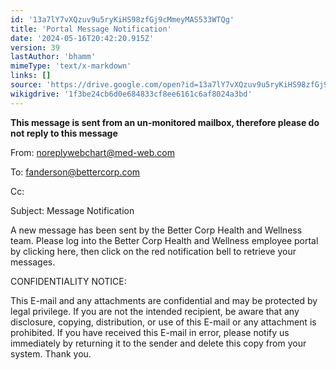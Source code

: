 ```yaml
---
id: '13a7lY7vXQzuv9u5ryKiHS98zfGj9cMmeyMAS533WTQg'
title: 'Portal Message Notification'
date: '2024-05-16T20:42:20.915Z'
version: 39
lastAuthor: 'bhamm'
mimeType: 'text/x-markdown'
links: []
source: 'https://drive.google.com/open?id=13a7lY7vXQzuv9u5ryKiHS98zfGj9cMmeyMAS533WTQg'
wikigdrive: '1f3be24cb6d0e684833cf8ee6161c6af8024a3bd'
---
```

****This message is sent from an un-monitored mailbox, therefore please do not reply to this message****

From: noreplywebchart@med-web.com

To: fanderson@bettercorp.com

Cc:

Subject: Message Notification

A new message has been sent by the Better Corp Health and Wellness team. Please log into the Better Corp Health and Wellness employee portal by clicking <WCPATLINK F="nmc" URL="autopatid=1" USE_BASEURL="1">here</WCPATLINK>, then click on the red notification bell to retrieve your messages.

CONFIDENTIALITY NOTICE:

This E-mail and any attachments are confidential and may be protected by legal privilege. If you are not the intended recipient, be aware that any disclosure, copying, distribution, or use of this E-mail or any attachment is prohibited. If you have received this E-mail in error, please notify us immediately by returning it to the sender and delete this copy from your system. Thank you.
